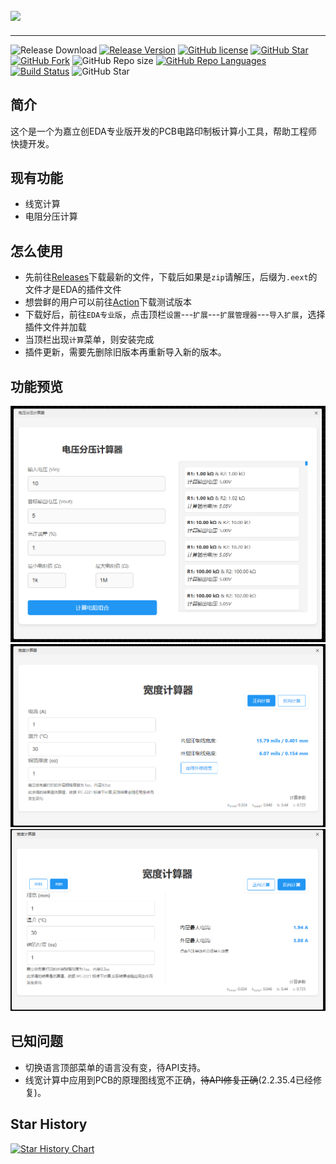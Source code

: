 ## ![](https://socialify.git.ci/xiaowine/pcb-calculation-tools/image?description=1&descriptionEditable=%e5%98%89%e7%ab%8b%e5%88%9bEDA+PCB+%e8%be%85%e5%8a%a9%e8%ae%a1%e7%ae%97%e6%8f%92%e4%bb%b6&language=1&name=1&owner=1&theme=Auto)

---

![Release Download](https://img.shields.io/github/downloads/xiaowine/pcb-calculation-tools/total?style=flat-square) [![Release Version](https://img.shields.io/github/v/release/xiaowine/pcb-calculation-tools?style=flat-square)](https://github.com/xiaowine/pcb-calculation-tools/releases/latest) [![GitHub license](https://img.shields.io/github/license/xiaowine/pcb-calculation-tools?style=flat-square)](https://github.com/xiaowine/pcb-calculation-tools/LICENSE) [![GitHub Star](https://img.shields.io/github/stars/xiaowine/pcb-calculation-tools?style=flat-square)](https://github.com/xiaowine/pcb-calculation-tools/stargazers) [![GitHub Fork](https://img.shields.io/github/forks/xiaowine/pcb-calculation-tools?style=flat-square)](https://github.com/xiaowine/pcb-calculation-tools/network/members) ![GitHub Repo size](https://img.shields.io/github/repo-size/xiaowine/pcb-calculation-tools?style=flat-square&color=3cb371) [![GitHub Repo Languages](https://img.shields.io/github/languages/top/xiaowine/pcb-calculation-tools?style=flat-square)](https://github.com/xiaowine/pcb-calculation-tools/search?l=koltin) [![Build Status](https://img.shields.io/endpoint.svg?url=https%3A%2F%2Factions-badge.atrox.dev%2F577fkj%2FStatusBarLyric%2Fbadge%3Fref%3Dmain&style=flat)](https://actions-badge.atrox.dev/xiaowine/pcb-calculation-tools/goto?ref=main) ![GitHub Star](https://img.shields.io/github/stars/xiaowine/pcb-calculation-tools.svg?style=social)

## 简介

这个是一个为嘉立创EDA专业版开发的PCB电路印制板计算小工具，帮助工程师快捷开发。

## 现有功能

-   线宽计算
-   电阻分压计算

## 怎么使用

-   先前往[Releases](https://github.com/xiaowine/pcb-calculation-tools/releases)下载最新的文件，下载后如果是`zip`请解压，后缀为`.eext`的文件才是EDA的插件文件
-   想尝鲜的用户可以前往[Action](https://github.com/xiaowine/pcb-calculation-tools/actions)下载测试版本
-   下载好后，前往`EDA专业版`，点击顶栏`设置`---`扩展`---`扩展管理器`---`导入扩展`，选择插件文件并加载
-   当顶栏出现`计算`菜单，则安装完成
-   插件更新，需要先删除旧版本再重新导入新的版本。

## 功能预览

![电阻分压计算器](docs/1.png)
![线宽计算器](docs/2.png)
![线宽计算器](docs/3.png)

## 已知问题

-   切换语言顶部菜单的语言没有变，待API支持。
-   线宽计算中应用到PCB的原理图线宽不正确，~~待API修复正确~~(2.2.35.4已经修复)。

## Star History

[![Star History Chart](https://api.star-history.com/svg?repos=xiaowine/pcb-calculation-tools&type=Timeline)](https://star-history.com/#xiaowine/pcb-calculation-tools&Timeline)
